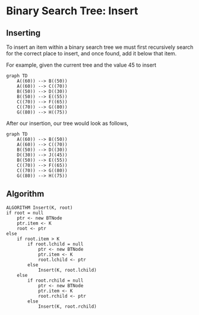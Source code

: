 # Binary Search Tree: Insert

## Inserting
To insert an item within a binary search tree we must first recursively search
for the correct place to insert, and once found, add it below that item.

For example, given the current tree and the value 45 to insert

```mermaid
graph TD
    A((60)) --> B((50))
    A((60)) --> C((70))
    B((50)) --> D((30))
    B((50)) --> E((55))
    C((70)) --> F((65))
    C((70)) --> G((80))
    G((80)) --> H((75))
```

After our insertion, our tree would look as follows,

```mermaid
graph TD
    A((60)) --> B((50))
    A((60)) --> C((70))
    B((50)) --> D((30))
    D((30)) --> J((45))
    B((50)) --> E((55))
    C((70)) --> F((65))
    C((70)) --> G((80))
    G((80)) --> H((75))
```


## Algorithm
```
ALGORITHM Insert(K, root)
if root = null
    ptr <- new BTNode
    ptr.item <- K
    root <- ptr
else
    if root.item > K
        if root.lchild = null
            ptr <- new BTNode
            ptr.item <- K
            root.lchild <- ptr
        else
            Insert(K, root.lchild)
    else
        if root.rchild = null
            ptr <- new BTNode
            ptr.item <- K
            root.rchild <- ptr
        else
            Insert(K, root.rchild)
```
